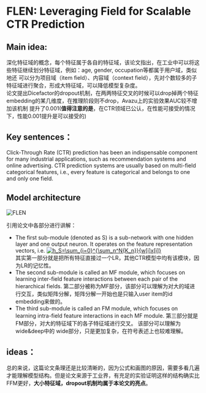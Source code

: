 # FLEN: Leveraging Field for Scalable CTR Prediction
## Main idea:
深化特征域的概念，每个特征属于各自的特征域，该论文指出，在工业中可以将这些特征继续划分特征域，例如：age, gender, occupation等都属于用户域，类似地还
可以分为项目域（item field）、内容域（context field），先对个数较多的子特征域进行聚合，形成大特征域，可以降低模型复杂度。<br>
论文提出Dicefactor的dropout机制，在两两特征交叉的时候可以drop掉两个特征embedding的某几维度，在推理阶段则不drop，Avazu上的实验效果AUC较不增加该机制
提升了0.001(**值得注意的是**，在CTR领域已公认，在性能可接受的情况下，性能0.001提升是可以接受的)
## Key sentences：
Click-Through Rate (CTR) prediction has been an indispensable component for many industrial applications,
such as recommendation systems and online advertising.
CTR prediction systems are usually based on multi-field categorical features,
i.e., every feature is categorical and belongs to one and only one field.
## Model architecture
![FLEN](https://github.com/NiuJiaJun-BUPT/RecommenderSystem/blob/master/Deep%20Learning/Matching%20Function/CTR/pictures/FLEN_model.png)

引用论文中各部分进行讲解：
* The first sub-module (denoted as S) is a sub-network with one hidden layer and one output neuron. It operates on the
feature representation vectors, i.e. <a href="https://www.codecogs.com/eqnedit.php?latex=\inline&space;h_S=\sum_{i=0}^{\sum_n^N{K_n}}{w[i]x[i]}" target="_blank"><img src="https://latex.codecogs.com/gif.latex?\inline&space;h_S=\sum_{i=0}^{\sum_n^N{K_n}}{w[i]x[i]}" title="h_S=\sum_{i=0}^{\sum_n^N{K_n}}{w[i]x[i]}" /></a> <br>
其实第一部分就是把所有特征直接过一个LR，其他CTR模型中均有该模块，因为LR的记忆性。
* The second sub-module is called an MF module, which focuses on learning inter-field feature interactions between
each pair of the hierarchical fields. 
第二部分被称为MF部分，该部分可以理解为对大的域进行交互，类似矩阵分解，矩阵分解一开始也是只输入user item的id embedding来做的。
* The third sub-module is called an FM module, which focuses on learning intra-field feature interactions in each MF
module.
第三部分就是FM部分，对大的特征域下的各子特征域进行交叉。
该部分可以理解为wide&deep中的 wide部分，只是更加复杂，在符号表述上也较难理解。

## ideas：
总的来说，这篇论文条理还是比较清晰的，因为公式和画图的原因，需要多看几遍才能理解模型结构。但是论文来源于工业界，有充足的实验证明这样的结构确实比FFM更好，**大小特征域，dropout机制均属于本论文的亮点**。
